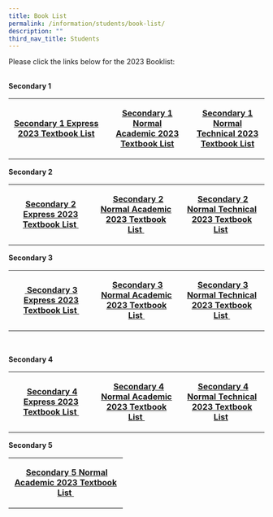 ```yaml
---
title: Book List
permalink: /information/students/book-list/
description: ""
third_nav_title: Students
---
```

<p>Please click the links below for the 2023 Booklist:</p>
<p><br /><strong>Secondary 1</strong></p>
<table width="0">
<tbody>
<tr>
<td style="text-align: center;" width="209">
<p><strong><a href="/files/S1%20EXP.pdf">Secondary 1 Express 2023&nbsp;Textbook&nbsp;List</a></strong></p>
</td>
<td style="text-align: center;" width="209">
<p><strong><a href="/files/S1%20NA.pdf">Secondary 1 Normal Academic&nbsp;2023 Textbook List</a></strong></p>
</td>
<td style="text-align: center;" width="209"><strong><a href="/files/S1%20NT.pdff">Secondary 1 Normal Technical 2023 Textbook List</a></strong></td>
</tr>
</tbody>
</table>
<p><strong>Secondary 2</strong></p>
<table width="0">
<tbody>
<tr>
<td style="text-align: center;" width="209">
<p><strong><a href="/files/S2%20EXP.pdf">Secondary 2 Express 2023 Textbook List&nbsp;</a></strong></p>
</td>
<td style="text-align: center;" width="209">
<p>&nbsp;<strong>&nbsp;<a href="/files/S2%20NA.pdf">Secondary 2 Normal Academic 2023 Textbook List&nbsp;</a></strong></p>
</td>
<td style="text-align: center;" width="209">
<p>&nbsp;<strong><a href="/files/S2%20NT.pdf">Secondary 2 Normal Technical 2023 Textbook List</a>&nbsp;</strong></p>
</td>
</tr>
</tbody>
</table>
<p><strong>Secondary 3</strong></p>
<table width="0">
<tbody>
<tr>
<td style="text-align: center;" width="209">
<p><strong><a href="/files/S3%20EXP.pdf">&nbsp;Secondary 3 Express 2023 Textbook List&nbsp;</a></strong></p>
</td>
<td style="text-align: center;" width="209">
<p>&nbsp;<strong><a href="/files/S3%20NA.pdf">Secondary 3 Normal Academic 2023 Textbook List&nbsp;</a></strong></p>
</td>
<td style="text-align: center;" width="209">
<p>&nbsp;<strong><a href="/files/S3%20NT.pdf">Secondary 3 Normal Technical 2023 Textbook List&nbsp;</a></strong></p>
</td>
</tr>
</tbody>
</table>
<p>&nbsp;</p>
<p><strong>Secondary 4</strong></p>
<table width="0">
<tbody>
<tr>
<td width="209">
<p style="text-align: center;"><strong>&nbsp;<a href="/files/S4%20EXP.pdf">Secondary 4 Express 2023 Textbook List&nbsp;</a></strong></p>
</td>
<td width="209">
<p style="text-align: center;">&nbsp;<strong>&nbsp;<a href="/files/S4%20NA.pdf">Secondary 4 Normal Academic 2023 Textbook List&nbsp;</a></strong></p>
</td>
<td width="209">
<p style="text-align: center;">&nbsp;<strong><a href="/files/S4%20NT.pdf">Secondary 4 Normal Technical 2023 Textbook List</a>&nbsp;</strong></p>
</td>
</tr>
</tbody>
</table>
<p><strong>Secondary 5</strong></p>
<table width="0">
<tbody>
<tr>
<td width="209">
<p style="text-align: center;"><strong>&nbsp;<a href="/files/S5%20NA.pdf">Secondary 5 Normal Academic 2023 Textbook List&nbsp;</a></strong></p>
</td>
</tr>
</tbody>
</table>